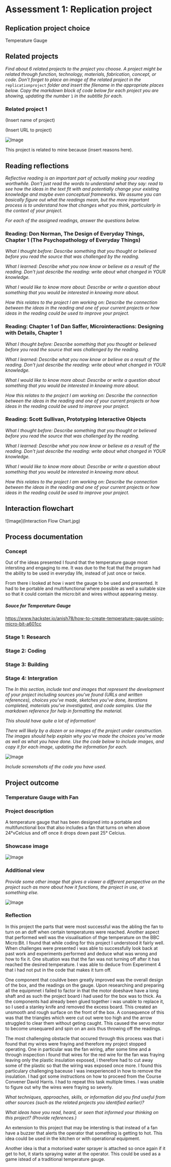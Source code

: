 # Assessment 1: Replication project


## Replication project choice ##
Temperature Gauge

## Related projects ##
*Find about 6 related projects to the project you choose. A project might be related through  function, technology, materials, fabrication, concept, or code. Don't forget to place an image of the related project in the* `replicationproject` *folder and insert the filename in the appropriate places below. Copy the markdown block of code below for each project you are showing, updating the number* `1` *in the subtitle for each.*

### Related project 1 ###
(Insert name of project)

(Insert URL to project)

![Image](missingimage.png)

This project is related to mine because (insert reasons here).

## Reading reflections ##
*Reflective reading is an important part of actually making your reading worthwhile. Don't just read the words to understand what they say: read to see how the ideas in the text fit with and potentially change your existing knowledge and maybe even conceptual frameworks. We assume you can basically figure out what the readings mean, but the more important process is to understand how that changes what you think, particularly in the context of your project.*

*For each of the assigned readings, answer the questions below.*

### Reading: Don Norman, The Design of Everyday Things, Chapter 1 (The Psychopathology of Everyday Things) ###

*What I thought before: Describe something that you thought or believed before you read the source that was challenged by the reading.*

*What I learned: Describe what you now know or believe as a result of the reading. Don't just describe the reading: write about what changed in YOUR knowledge.*

*What I would like to know more about: Describe or write a question about something that you would be interested in knowing more about.*

*How this relates to the project I am working on: Describe the connection between the ideas in the reading and one of your current projects or how ideas in the reading could be used to improve your project.*

### Reading: Chapter 1 of Dan Saffer, Microinteractions: Designing with Details, Chapter 1 ###

*What I thought before: Describe something that you thought or believed before you read the source that was challenged by the reading.*

*What I learned: Describe what you now know or believe as a result of the reading. Don't just describe the reading: write about what changed in YOUR knowledge.*

*What I would like to know more about: Describe or write a question about something that you would be interested in knowing more about.*

*How this relates to the project I am working on: Describe the connection between the ideas in the reading and one of your current projects or how ideas in the reading could be used to improve your project.*

### Reading: Scott Sullivan, Prototyping Interactive Objects ###

*What I thought before: Describe something that you thought or believed before you read the source that was challenged by the reading.*

*What I learned: Describe what you now know or believe as a result of the reading. Don't just describe the reading: write about what changed in YOUR knowledge.*

*What I would like to know more about: Describe or write a question about something that you would be interested in knowing more about.*

*How this relates to the project I am working on: Describe the connection between the ideas in the reading and one of your current projects or how ideas in the reading could be used to improve your project.*


## Interaction flowchart ##

![Image](Interaction Flow Chart.jpg)

## Process documentation ##

### Concept ###

Out of the ideas presented I found that the temperature gauge most intersting and engaging to me. It was due to the fcat that the program had the ability to be used in everyday life, instead of just once or twice. 

From there i looked at how i want the gauge to be used and presented. It had to be portable and multifunctional where possible as well a suitable size so that it could contain the micro:bit and wires without appearing messy.

##### Souce for Temperature Gauge #####
https://www.hackster.io/anish78/how-to-create-temperature-gauge-using-micro-bit-a601cc

### Stage 1: Research ###



### Stage 2: Coding ###

### Stage 3: Building ###

### Stage 4: Intergration ###

The 
*In this section, include text and images that represent the development of your project including sources you've found (URLs and written references), choices you've made, sketches you've done, iterations completed, materials you've investigated, and code samples. Use the markdown reference for help in formatting the material.*

*This should have quite a lot of information!*

*There will likely by a dozen or so images of the project under construction. The images should help explain why you've made the choices you've made as well as what you have done. Use the code below to include images, and copy it for each image, updating the information for each.*

![Image](missingimage.png)

*Include screenshots of the code you have used.*

## Project outcome ##


### Temperature Gauge with Fan ###

### Project description ###

A temperature gauge that has been designed into a portable and multifunctional box that also includes a fan that turns on when above 24°vCelcius and off once it drops down past 25° Celcius.

### Showcase image ###


![Image](missingimage.png)

### Additional view ###

*Provide some other image that gives a viewer a different perspective on the project such as more about how it functions, the project in use, or something else.*

![Image](missingimage.png)

### Reflection ###

In this project the parts that were most successful was the abling the fan to turn on an doff when certain temperatures were reached. Another aspect that performed well was the visualisation of thge temperature on the BBC Micro:Bit. I found that while coding for this project I understood it fairly well. When challenges were presented i was able to successfully look back at past work and experiments performed and deduce what was wrong and how to fix it. One situation was that the fan was not turning off after it has reached the desired temperature. I was able to deduce from Experiment 4 that i had not put in the code that makes it turn off.

One component that couldve been greatly improved was the overall design of the box, and the readings on the gauge. Upon researching and preparing all the equipmnet i failed to factor in that the motor doeshave have a long shaft and as such the project board i had used for the box was to thick. As the components had already been glued together i was unable to replace it, so I used a stanley knife and removed the excess board. This created an unsmooth and rough surface on the front of the box. A consequence of this was that the triangles which were cut out were too high and the arrow struggled to clear them without geting caught. This caused the servo motor to become unsequared and spin on an axis thus throwing off the readings.

The most challenging obstacle that occured through this process was that i found that my wires were fraying and therefore my project stopped operating. One in particular was the fan wiring, after some time and a through inspection i found that wires for the red wire for the fan was fraying leaving only the plastic insulation exposed, i therefore had to cut away some of the plastic so that the wiring was exposed once more. I found this particulary challenging baceuse I was inexperienced in how to remove the insulation. I had got some instructions on how to proceed from the Course Convener David Harris. I had to repeat this task multiple times. I was unable to figure out why the wires were fraying so severly.



*What techniques, approaches, skills, or information did you find useful from other sources (such as the related projects you identified earlier)?*


*What ideas have you read, heard, or seen that informed your thinking on this project? (Provide references.)*

An extension to this project that may be intersting is that instead of a fan have a buzzer that alerts the operator that something is getting to hot. This idea could be used in the kitchen or with operational equipment. 

Another idea is that a motorised water sprayer is attached so once again if it get to hot, it starts spraying water at the operator. This could be used as a game istead of a traditional temperature gauge.


